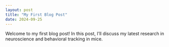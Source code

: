 ```yaml
---
layout: post
title: "My First Blog Post"
date: 2024-09-25
---
```


Welcome to my first blog post! In this post, I’ll discuss my latest research in neuroscience and behavioral tracking in mice.
